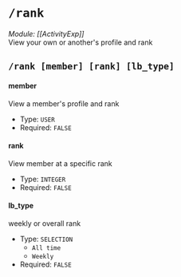 # `/rank`
*Module: [[ActivityExp]]*<br>
View your own or another's profile and rank
## `/rank [member] [rank] [lb_type]`
#### member
View a member's profile and rank
- Type: `USER`
- Required: `FALSE`
#### rank
View member at a specific rank
- Type: `INTEGER`
- Required: `FALSE`
#### lb_type
weekly or overall rank
- Type: `SELECTION`
  - `All time`
  - `Weekly`
- Required: `FALSE`